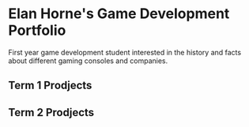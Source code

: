# Elan Horne's Game Development Portfolio
First year game development student interested in the history and facts about different gaming consoles and companies.

## Term 1 Prodjects

## Term 2 Prodjects
